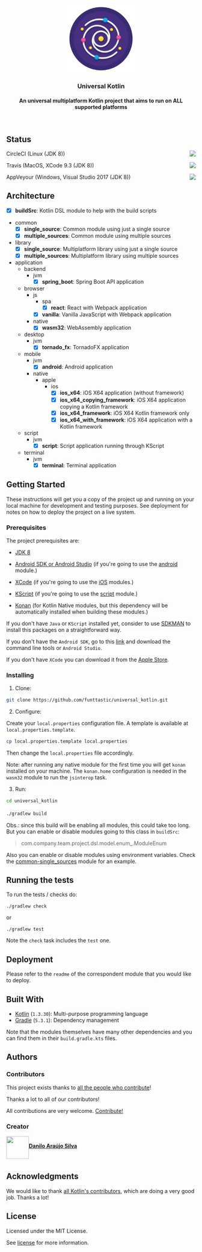 <p align="center">
	<a href="https://github.com/funttastic/universal-kotlin">
		<img src="https://raw.githubusercontent.com/funttastic/universal-kotlin/development/resources/design/logo/logo.png" alt="Universal Kotlin Logo" width="180" height="180">
	</a>
</p>

<h3 align="center">Universal Kotlin</h3>

<h4 align="center">An universal multiplatform Kotlin project that aims to run on <strong>ALL</strong> supported platforms</h4>

<br/>

## Status
<p>
	<a href="https://travis-ci.com/funttastic/universal-kotlin">
			<img
					src="https://circleci.com/gh/funttastic/universal-kotlin/tree/master.svg?style=svg"
					align="right"
			/>
	</a>
	CircleCI (Linux (JDK 8))
</p>
<p>
	<a href="https://travis-ci.com/funttastic/universal-kotlin">
			<img align="right" src="https://travis-ci.com/funttastic/universal-kotlin.svg?branch=master" />
	</a>
	Travis (MacOS, XCode 9.3 (JDK 8))
</p>
<p>
	<a href="https://ci.appveyor.com/project/funttastic/universal-kotlin/branch/master">
			<img align="right" src="https://ci.appveyor.com/api/projects/status/jkg4rkxt8m33jd69/branch/master?svg=true" />
	</a>
	AppVeyour (Windows, Visual Studio 2017 (JDK 8))
</p>

## Architecture

- [x] <strong>buildSrc</strong>: Kotlin DSL module to help with the build scripts
- common
	- [x] <strong>single_source</strong>: Common module using just a single source
	- [x] <strong>multiple_sources</strong>: Common module using multiple sources
- library
	- [x] <strong>single_source</strong>: Multiplatform library using just a single source
	- [x] <strong>multiple_sources</strong>: Multiplatform library using multiple sources
- application
	- backend
		- jvm
			- [x] <strong>spring_boot</strong>: Spring Boot API application
	- browser
		- js
			- spa
				- [x] <strong>react</strong>: React with Webpack application
			- [x] <strong>vanilla</strong>: Vanilla JavaScript with Webpack application
		- native
			- [x] <strong>wasm32</strong>: WebAssembly application
	- desktop
		- jvm
			- [x] <strong>tornado_fx</strong>: TornadoFX application
	- mobile
		- jvm
			- [x] <strong>android</strong>: Android application
		- native
			- apple
				- ios
					- [x] <strong>ios_x64</strong>: iOS X64 application (without framework)
					- [x] <strong>ios_x64_copying_framework</strong>: iOS X64 application copying a Kotlin framework
					- [x] <strong>ios_x64_framework</strong>: iOS X64 Kotlin framework only
					- [x] <strong>ios_x64_with_framework</strong>: iOS X64 application with a Kotlin framework
	- script
  		- jvm
  			- [x] <strong>script</strong>: Script application running through KScript
	- terminal
		- jvm
			- [x] <strong>terminal</strong>: Terminal application
	
## Getting Started

These instructions will get you a copy of the project up and running on your local machine for development and testing 
purposes. See deployment for notes on how to deploy the project on a live system.

### Prerequisites

The project prerequisites are:

- [JDK 8](https://www.oracle.com/technetwork/java/javaee/downloads/jdk8-downloads-2133151.html)


- [Android SDK or Android Studio](https://developer.android.com/studio#downloads) (if you're going to use the [android](application/mobile/jvm/android/readme.md) module.)
- [XCode](https://developer.apple.com/xcode/) (if you're going to use the [iOS](application/mobile/native/apple/ios) modules.)
- [KScript](https://github.com/holgerbrandl/kscript) (if you're going to use the [script](application/script/jvm/script/readme.md) module.)
- [Konan](https://github.com/JetBrains/kotlin-native) (for Kotlin Native modules, but this dependency will be automatically installed when building these modules.)

If you don't have `Java` or `KScript` installed yet, consider to use [SDKMAN](https://sdkman.io/install)
to install this packages on a straightforward way.

If you don't have the `Android SDK`, go to this [link](https://developer.android.com/studio#downloads)
and download the command line tools or `Android Studio`.

If you don't have `XCode` you can download it from the [Apple Store](https://developer.apple.com/xcode/).

### Installing

1. Clone:

```bash
git clone https://github.com/funttastic/universal_kotlin.git
```

2. Configure:

Create your `local.properties` configuration file.
A template is available at `local.properties.template`.

```bash
cp local.properties.template local.properties
```

Then change the `local.properties` file accordingly.

Note: after running any native module for the first time you will get `konan` installed on your machine.
The `konan.home` configuration is needed in the `wasm32` module to run the `jsinterop` task.

3. Run:

```bash
cd universal_kotlin

./gradlew build
```

Obs.: since this build will be enabling all modules, this could take too long.
But you can enable or disable modules going to this class in `buildSrc`:

> com.company.team.project.dsl.model.enum_.ModuleEnum

Also you can enable or disable modules using environment variables.
Check the [common-single_sources](common/multiple_sources/readme.md) module for an example.

## Running the tests

To run the tests / checks do:

```
./gradlew check
```

or

```
./gradlew test
```

Note the `check` task includes the `test` one.

## Deployment

Please refer to the `readme` of the correspondent module that you would like to deploy.

## Built With

* [Kotlin](https://kotlinlang.org/) (`1.3.30`): Multi-purpose programming language
* [Gradle](https://gradle.org/) (`5.3.1`): Dependency management

Note that the modules themselves have many other dependencies and you can find them in their `build.gradle.kts` files.

<!--
## Versioning

We use [SemVer](http://semver.org/) for versioning. For the versions available, see the [tags on this repository](https://github.com/funttastic/universal-kotlin/tags).
-->

## Authors

### Contributors

This project exists thanks to [all the people who contribute](https://github.com/funttastic/universal_kotlin/graphs/contributors)!

Thanks a lot to all of our contributors!

All contributions are very welcome. [Contribute!](contributing.md)

<!--
This project exists thanks to all the people who contribute. [Contribute!](contributing.md)

<a href="https://github.com/funttastic/universal-kotlin/graphs/contributors">
	<img src="https://opencollective.com/funttastic-universal-kotlin/contributors.svg?width=890" />
</a>
-->

### Creator

<a href="https://goo.gl/D0Oedt">
<img align="left" width="60" height="60" src="https://avatars2.githubusercontent.com/u/1139202?s=88&v=4" />

<p>
	<br/>
	<strong>Danilo Araújo Silva</strong></i>
</p>
</a>

<br/>

<!--
## Backers

Thank you to all our backers! 🙏 [Become a backer!](backing.md)

<a href="https://opencollective.com/funttastic-universal-kotlin#backers" target="_blank">
	<img src="https://opencollective.com/funttastic-universal-kotlin/backers.svg?width=890">
</a>

## Sponsor

Support this project by becoming a sponsor. Your logo will show up here with a link to your website. [Become a sponsor!](https://opencollective.com/funttastic-universal-kotlin#sponsor)

<a href="https://opencollective.com/funttastic-universal-kotlin/sponsor/1/website" target="_blank">
	<img src="https://opencollective.com/funttastic-universal-kotlin/sponsor/1/avatar.svg">
</a>
-->

## Acknowledgments

We would like to thank [all Kotlin's contributors](https://github.com/JetBrains/kotlin/graphs/contributors), 
which are doing a very good job. Thanks a lot!
	
## License

Licensed under the MIT License.

See [license](license.md) for more information.
